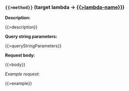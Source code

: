 ### `{{>method}}` (target lambda → [{{>lambda-name}}](#{{>lambda-name}})) <a name="{{>method-anchor}}"></a>

**Description:**

{{>description}}

**Query string parameters:**

{{>queryStringParameters}}

**Request body:**

{{>body}}

_Example request:_

{{>example}}